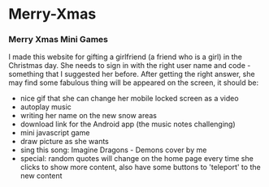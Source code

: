 # Merry-Xmas

### Merry Xmas Mini Games

I made this website for gifting a girlfriend (a friend who is a girl) in the Christmas day.
She needs to sign in with the right user name and code - something that I suggested her before. After getting the right answer, she may find some fabulous thing will be appeared on the screen, it should be: 

* nice gif that she can change her mobile locked screen as a video
* autoplay music
* writing her name on the new snow areas 
* download link for the Android app (the music notes challenging) 
* mini javascript game 
* draw picture as she wants
* sing this song: Imagine Dragons - Demons cover by me
* special: random quotes will change on the home page every time she clicks to show more content, also have some buttons to 'teleport' to the new content
